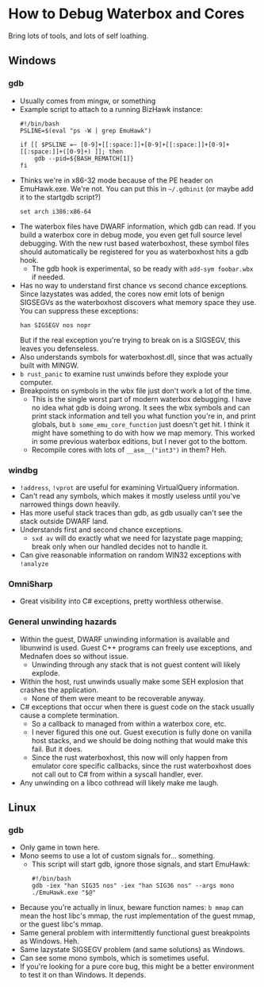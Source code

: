 # How to Debug Waterbox and Cores

Bring lots of tools, and lots of self loathing.

## Windows

### gdb

* Usually comes from mingw, or something
* Example script to attach to a running BizHawk instance:
	```
	#!/bin/bash
	PSLINE=$(eval "ps -W | grep EmuHawk")

	if [[ $PSLINE =~ [0-9]+[[:space:]]+[0-9]+[[:space:]]+[0-9]+[[:space:]]+([0-9]+) ]]; then
		gdb --pid=${BASH_REMATCH[1]}
	fi
	```
* Thinks we're in x86-32 mode because of the PE header on EmuHawk.exe.  We're not.
	You can put this in `~/.gdbinit` (or maybe add it to the startgdb script?)
	```
	set arch i386:x86-64
	```
* The waterbox files have DWARF information, which gdb can read.  If you build a waterbox core in debug mode,
	you even get full source level debugging.  With the new rust based waterboxhost, these symbol files should automatically
	be registered for you as waterboxhost hits a gdb hook.
	* The gdb hook is experimental, so be ready with `add-sym foobar.wbx` if needed.
* Has no way to understand first chance vs second chance exceptions.  Since lazystates was added, the cores now
	emit lots of benign SIGSEGVs as the waterboxhost discovers what memory space they use.  You can suppress these exceptions:
	```
	han SIGSEGV nos nopr
	```
	But if the real exception you're trying to break on is a SIGSEGV, this leaves you defenseless.
* Also understands symbols for waterboxhost.dll, since that was actually built with MINGW.
* `b rust_panic` to examine rust unwinds before they explode your computer.
* Breakpoints on symbols in the wbx file just don't work a lot of the time.
	* This is the single worst part of modern waterbox debugging.  I have no idea what gdb is doing wrong.  It sees the wbx
		symbols and can print stack information and tell you what function you're in, and print globals, but `b some_emu_core_function`
		just doesn't get hit.  I think it might have something to do with how we map memory.  This worked in some previous
		waterbox editions, but I never got to the bottom.
	* Recompile cores with lots of `__asm__("int3")` in them?  Heh.

### windbg

* `!address`, `!vprot` are useful for examining VirtualQuery information.
* Can't read any symbols, which makes it mostly useless until you've narrowed things down heavily.
* Has more useful stack traces than gdb, as gdb usually can't see the stack outside DWARF land.
* Understands first and second chance exceptions.
	* `sxd av` will do exactly what we need for lazystate page mapping; break only when our handled decides not to handle it.
* Can give reasonable information on random WIN32 exceptions with `!analyze`

### OmniSharp

* Great visibility into C# exceptions, pretty worthless otherwise.

### General unwinding hazards

* Within the guest, DWARF unwinding information is available and libunwind is used.  Guest C++ programs can freely use exceptions,
	and Mednafen does so without issue.
	* Unwinding through any stack that is not guest content will likely explode.
* Within the host, rust unwinds usually make some SEH explosion that crashes the application.
	* None of them were meant to be recoverable anyway.
* C# exceptions that occur when there is guest code on the stack usually cause a complete termination.
	* So a callback to managed from within a waterbox core, etc.
	* I never figured this one out.  Guest execution is fully done on vanilla host stacks, and we should be doing nothing
		that would make this fail.  But it does.
	* Since the rust waterboxhost, this now will only happen from emulator core specific callbacks, since the rust waterboxhost
		does not call out to C# from within a syscall handler, ever.
* Any unwinding on a libco cothread will likely make me laugh.

## Linux

### gdb

* Only game in town here.
* Mono seems to use a lot of custom signals for... something.
	* This script will start gdb, ignore those signals, and start EmuHawk:
		```
		#!/bin/bash
		gdb -iex "han SIG35 nos" -iex "han SIG36 nos" --args mono ./EmuHawk.exe "$@"
		```
* Because you're actually in linux, beware function names: `b mmap` can mean the host libc's mmap, the rust implementation of the guest mmap,
	or the guest libc's mmap.
* Same general problem with intermittently functional guest breakpoints as Windows.  Heh.
* Same lazystate SIGSEGV problem (and same solutions) as Windows.
* Can see some mono symbols, which is sometimes useful.
* If you're looking for a pure core bug, this might be a better environment to test it on than Windows.  It depends.
